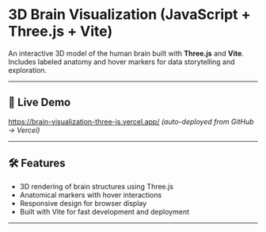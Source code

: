 # 3D Brain Visualization (JavaScript + Three.js + Vite)

An interactive 3D model of the human brain built with **Three.js** and **Vite**.  
Includes labeled anatomy and hover markers for data storytelling and exploration.  

---

## 🚀 Live Demo
https://brain-visualization-three-js.vercel.app/
*(auto-deployed from GitHub → Vercel)*

---

## 🛠️ Features
- 3D rendering of brain structures using Three.js
- Anatomical markers with hover interactions
- Responsive design for browser display
- Built with Vite for fast development and deployment

---


